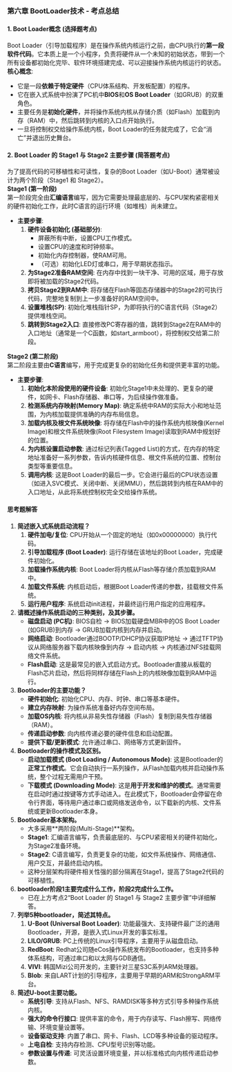 ### **第六章 BootLoader技术 \- 考点总结**

#### **1\. Boot Loader概念 (选择题考点)**

Boot Loader（引导加载程序）是在操作系统内核运行之前，由CPU执行的**第一段软件代码**。它本质上是一个小程序，负责将硬件从一个未知的初始状态，带到一个所有设备都初始化完毕、软件环境搭建完成、可以迎接操作系统内核运行的状态。  
**核心概念**:

* 它是一段**依赖于特定硬件**（CPU体系结构、开发板配置）的程序。  
* 它在嵌入式系统中扮演了PC机中**BIOS**和**OS Boot Loader**（如GRUB）的双重角色。  
* 主要任务是**初始化硬件**，并将操作系统内核从存储介质（如Flash）加载到内存（RAM）中，然后跳转到内核的入口点开始执行。  
* 一旦将控制权交给操作系统内核，Boot Loader的任务就完成了，它会“消亡”并退出历史舞台。

#### **2\. Boot Loader 的 Stage1 与 Stage2 主要步骤 (简答题考点)**

为了提高代码的可移植性和可读性，复杂的Boot Loader（如U-Boot）通常被设计为两个阶段（Stage1 和 Stage2）。  
**Stage1 (第一阶段)**  
第一阶段完全由**汇编语言**编写，因为它需要处理最底层的、与CPU架构紧密相关的硬件初始化工作，此时C语言的运行环境（如堆栈）尚未建立。

* **主要步骤**:  
  1. **硬件设备初始化 (基础部分)**:  
     * 屏蔽所有中断，设置CPU工作模式。  
     * 设置CPU的速度和时钟频率。  
     * 初始化内存控制器，使RAM可用。  
     * （可选）初始化LED灯或串口，用于早期状态指示。  
  2. **为Stage2准备RAM空间**: 在内存中找到一块干净、可用的区域，用于存放即将被加载的Stage2代码。  
  3. **拷贝Stage2到RAM中**: 将存储在Flash等固态存储器中的Stage2的可执行代码，完整地复制到上一步准备好的RAM空间中。  
  4. **设置堆栈(SP)**: 初始化堆栈指针SP，为即将执行的C语言代码（Stage2）提供堆栈空间。  
  5. **跳转到Stage2入口**: 直接修改PC寄存器的值，跳转到Stage2在RAM中的入口地址（通常是一个C函数，如start\_armboot），将控制权交给第二阶段。

**Stage2 (第二阶段)**  
第二阶段主要由**C语言**编写，用于完成更复杂的初始化任务和提供更丰富的功能。

* **主要步骤**:  
  1. **初始化本阶段使用的硬件设备**: 初始化Stage1中未处理的、更复杂的硬件，如网卡、Flash存储器、串口等，为后续操作做准备。  
  2. **检测系统内存映射(Memory Map)**: 确定系统中RAM的实际大小和地址范围，为内核加载提供准确的内存布局信息。  
  3. **加载内核及根文件系统映像**: 将存储在Flash中的操作系统内核映像(Kernel Image)和根文件系统映像(Root Filesystem Image)读取到RAM中规划好的位置。  
  4. **为内核设置启动参数**: 通过标记列表(Tagged List)的方式，在内存的特定地址准备好一系列参数，告诉内核硬件信息、根文件系统的位置、控制台类型等重要信息。  
  5. **调用内核**: 这是Boot Loader的最后一步。它会进行最后的CPU状态设置（如进入SVC模式、关闭中断、关闭MMU），然后跳转到内核在RAM中的入口地址，从此将系统控制权完全交给操作系统。

#### **思考题解答**

1. **简述嵌入式系统启动流程？**  
   1. **硬件加电/复位**: CPU开始从一个固定的地址（如0x00000000）执行代码。  
   2. **引导加载程序 (Boot Loader)**: 运行存储在该地址的Boot Loader，完成硬件初始化。  
   3. **加载操作系统内核**: Boot Loader将内核从Flash等存储介质加载到RAM中。  
   4. **加载文件系统**: 内核启动后，根据Boot Loader传递的参数，挂载根文件系统。  
   5. **运行用户程序**: 系统启动init进程，并最终运行用户指定的应用程序。  
2. **请概述操作系统启动的三种类别，及其步骤。**  
   * **磁盘启动 (PC机)**: BIOS自检 \-\> BIOS加载硬盘MBR中的OS Boot Loader (如GRUB)到内存 \-\> GRUB加载内核到内存并启动。  
   * **网络启动**: Bootloader通过BOOTP/DHCP协议获取IP地址 \-\> 通过TFTP协议从网络服务器下载内核映像到内存 \-\> 启动内核 \-\> 内核通过NFS挂载网络文件系统。  
   * **Flash启动**: 这是最常见的嵌入式启动方式。Bootloader直接从板载的Flash芯片启动，然后将同样存储在Flash上的内核映像加载到RAM中运行。  
3. **Bootloader的主要功能？**  
   * **硬件初始化**: 初始化CPU、内存、时钟、串口等基本硬件。  
   * **建立内存映射**: 为操作系统准备好内存空间布局。  
   * **加载OS内核**: 将内核从非易失性存储器（Flash）复制到易失性存储器（RAM）。  
   * **传递启动参数**: 向内核传递必要的硬件信息和启动配置。  
   * **提供下载/更新模式**: 允许通过串口、网络等方式更新固件。  
4. **Bootloader的操作模式及区别。**  
   * **启动加载模式 (Boot Loading / Autonomous Mode)**: 这是Bootloader的**正常工作模式**。它会自动执行一系列操作，从Flash加载内核并启动操作系统，整个过程无需用户干预。  
   * **下载模式 (Downloading Mode)**: 这是**用于开发和维护的模式**。通常需要在启动时通过按键等方式手动进入。在此模式下，Bootloader会停留在命令行界面，等待用户通过串口或网络发送命令，以下载新的内核、文件系统或更新Bootloader本身。  
5. **Bootloader基本架构。**  
   * 大多采用\*\*两阶段(Multi-Stage)\*\*架构。  
   * **Stage1**: 汇编语言编写，负责最底层的、与CPU紧密相关的硬件初始化，为Stage2准备环境。  
   * **Stage2**: C语言编写，负责更复杂的功能，如文件系统操作、网络通信、用户交互，并最终启动内核。  
   * 这种分层架构将硬件相关性强的部分隔离在Stage1，提高了Stage2代码的可移植性。  
6. **bootloader阶段1主要完成什么工作，阶段2完成什么工作。**  
   * 已在上方考点2“Boot Loader 的 Stage1 与 Stage2 主要步骤”中详细解答。  
7. **列举5种bootloader，简述其特点。**  
   1. **U-Boot (Universal Boot Loader)**: 功能最强大、支持硬件最广泛的通用Bootloader，开源，是嵌入式Linux开发的事实标准。  
   2. **LILO/GRUB**: PC上传统的Linux引导程序，主要用于从磁盘启动。  
   3. **RedBoot**: Redhat公司随eCos操作系统发布的Bootloader，也支持多种体系结构，可通过串口和以太网与GDB通信。  
   4. **VIVI**: 韩国Mizi公司开发的，主要针对三星S3C系列ARM处理器。  
   5. **Blob**: 来自LART计划的引导程序，主要用于早期的ARM和StrongARM平台。  
8. **简述U-boot主要功能。**  
   * **系统引导**: 支持从Flash、NFS、RAMDISK等多种方式引导多种操作系统内核。  
   * **强大的命令行接口**: 提供丰富的命令，用于内存读写、Flash擦写、网络传输、环境变量设置等。  
   * **设备驱动支持**: 内置了串口、网卡、Flash、LCD等多种设备的驱动程序。  
   * **上电自检**: 支持内存检测、CPU型号识别等功能。  
   * **参数设置与传递**: 可灵活设置环境变量，并以标准格式向内核传递启动参数。
